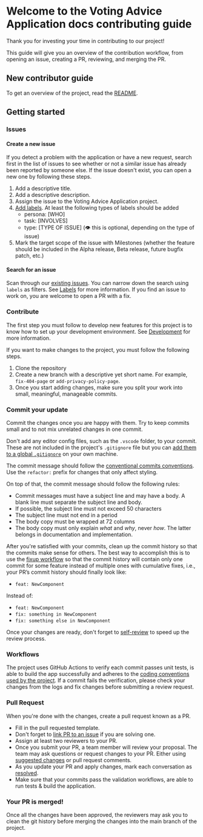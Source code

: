 # Welcome to the Voting Advice Application docs contributing guide <!-- omit in toc -->

Thank you for investing your time in contributing to our project!

This guide will give you an overview of the contribution workflow, from opening an issue, creating a PR, reviewing, and
merging the PR.

## New contributor guide

To get an overview of the project, read the [README](/README.md).

## Getting started

### Issues

#### Create a new issue

If you detect a problem with the application or have a new request, search first in the list of issues to see whether or
not a similar issue has already been reported by someone else. If the issue doesn't exist, you can open a new one by
following these steps.

1. Add a descriptive title.
2. Add a descriptive description.
3. Assign the issue to the Voting Advice Application project.
4. [Add labels](how-to-use-labels.md). At least the following types of labels should be added
   - persona: [WHO]
   - task: [INVOLVES]
   - type: [TYPE OF ISSUE] (👁 this is optional, depending on the type of issue)
5. Mark the target scope of the issue with Milestones (whether the feature should be included in the Alpha release, Beta
   release, future bugfix patch, etc.)

#### Search for an issue

Scan through our [existing issues](https://github.com/OpenVAA/voting-advice-application/issues). You can
narrow down the search using `labels` as filters. See [Labels](how-to-use-labels.md) for more information.
If you find an issue to work on, you are welcome to open a PR with a fix.

### Contribute

The first step you must follow to develop new features for this project is to know how to set up your development
environment. See [Development](../development.md) for more information.

If you want to make changes to the project, you must follow the following steps.

1. Clone the repository
2. Create a new branch with a descriptive yet short name. For example, `fix-404-page` or `add-privacy-policy-page`.
3. Once you start adding changes, make sure you split your work into small, meaningful, manageable commits.

### Commit your update

Commit the changes once you are happy with them. Try to keep commits small and to not mix unrelated changes in one commit.

Don't add any editor config files, such as the `.vscode` folder, to your commit. These are not included in the project's `.gitignore` file but you can [add them to a global `.gitignore`](https://blog.martinhujer.cz/dont-put-idea-vscode-directories-to-projects-gitignore/) on your own machine.

The commit message should follow the [conventional commits conventions](https://www.conventionalcommits.org/en/v1.0.0/). Use the `refactor:` prefix for changes that only affect styling.

On top of that, the commit message should follow the following rules:

- Commit messages must have a subject line and may have a body. A blank line must separate the subject line and body.
- If possible, the subject line must not exceed 50 characters
- The subject line must not end in a period
- The body copy must be wrapped at 72 columns
- The body copy must only explain _what_ and _why_, never _how_. The latter belongs in documentation and implementation.

After you're satisfied with your commits, clean up the commit history so that the commits make sense for others. The best way to accomplish this is to use the [fixup workflow](https://dev.to/koffeinfrei/the-git-fixup-workflow-386d) so that the commit history will contain only one commit for some feature instead of multiple ones with cumulative fixes, i.e., your PR’s commit history should finally look like:

- `feat: NewComponent`

Instead of:

- `feat: NewComponent`
- `fix: something in NewComponent`
- `fix: something else in NewComponent`

Once your changes are ready, don't forget to [self-review](self-review.md) to speed up the review
process.

### Workflows

The project uses GitHub Actions to verify each commit passes unit tests, is able to
build the app successfully and adheres to the [coding conventions used by the project](style-guides.md).
If a commit fails the verification, please check your changes from the logs and fix changes before
submitting a review request.

### Pull Request

When you're done with the changes, create a pull request known as a PR.

- Fill in the pull requested template.
- Don't forget to [link PR to an issue](https://docs.github.com/en/issues/tracking-your-work-with-issues/linking-a-pull-request-to-an-issue)
  if you are solving one.
- Assign at least two reviewers to your PR.
- Once you submit your PR, a team member will review your proposal. The team may ask questions or request changes to
  your PR. Either using [suggested changes](https://docs.github.com/en/github/collaborating-with-issues-and-pull-requests/incorporating-feedback-in-your-pull-request)
  or pull request comments.
- As you update your PR and apply changes, mark each conversation as [resolved](https://docs.github.com/en/github/collaborating-with-issues-and-pull-requests/commenting-on-a-pull-request#resolving-conversations).
- Make sure that your commits pass the validation workflows, are able to run tests & build the application.

### Your PR is merged!

Once all the changes have been approved, the reviewers may ask you to clean the git history before merging the changes
into the main branch of the project.
